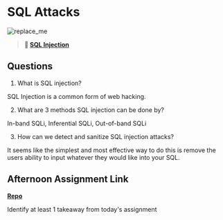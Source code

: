 # SQL Attacks

![replace_me](https://codeworks.blob.core.windows.net/public/assets/img/illustrations/placeholder.svg)

> **📖 [SQL Injection](https://codeworksacademy.com/fs-student-guide/resources/wk11/03-SQL-Injection)**

## Questions

1. What is SQL injection?

SQL Injection is a common form of web hacking.

2. What are 3 methods SQL injection can be done by?

In-band SQLi,
Inferential SQLi,
Out-of-band SQLi

3. How can we detect and sanitize SQL injection attacks?

It seems like the simplest and most effective way to do this is remove the users ability to input whatever they would like into your SQL.

## Afternoon Assignment Link

**[Repo](https://github.com/IsaiahSnyder-Programming/04-13-22-FriendZone)**

Identify at least 1 takeaway from today's assignment
